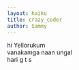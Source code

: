 ```yaml
---
layout: haiku
title: crazy_coder
author: Sammy
---
```


hi Yellorukum<br>
vanakamga naan ungal  <br>
hari g t s <br>